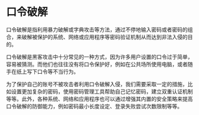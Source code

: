 # 口令破解
口令破解是指利用暴力破解或字典攻击等方法，通过不停地输入密码或者密码的组合，来破解被保护的系统、网络或应用程序等密码验证机制从而达到非法入侵的目的。

口令破解是黑客攻击中十分常见的一种方式，因为许多用户设置的口令过于简单，容易被猜测。而他们也往往没有将口令保护好，例如在公共场所使用电脑，或者随手在纸上写下口令等不当行为。

为了保护自己的账号不被攻击者利用口令破解入侵，我们需要采取一定的措施，比如设置更加复杂的密码，使用密码管理工具帮助自己记忆密码，建立双重认证机制等等。此外，各种系统、网络和应用程序也可以通过增强其内置的安全策略来提高口令破解的防御能力，例如密码最小长度设定、登录失败尝试次数限制等等。


